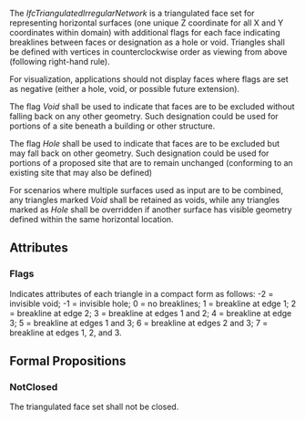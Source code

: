 The _IfcTriangulatedIrregularNetwork_ is a triangulated face set for representing horizontal surfaces (one unique Z coordinate for all X and Y coordinates within domain) with additional flags for each face indicating breaklines between faces or designation as a hole or void. Triangles shall be defined with vertices in counterclockwise order as viewing from above (following right-hand rule).

<!-- end of short definition -->


For visualization, applications should not display faces where flags are set as negative (either a hole, void, or possible future extension).

The flag _Void_ shall be used to indicate that faces are to be excluded without falling back on any other geometry. Such designation could be used for portions of a site beneath a building or other structure.

The flag _Hole_ shall be used to indicate that faces are to be excluded but may fall back on other geometry. Such designation could be used for portions of a proposed site that are to remain unchanged (conforming to an existing site that may also be defined)

For scenarios where multiple surfaces used as input are to be combined, any triangles marked _Void_ shall be retained as voids, while any triangles marked as _Hole_ shall be overridden if another surface has visible geometry defined within the same horizontal location.

## Attributes

### Flags
Indicates attributes of each triangle in a compact form as follows: -2 = invisible void; -1 = invisible hole; 0 = no breaklines; 1 = breakline at edge 1; 2 = breakline at edge 2; 3 = breakline at edges 1 and 2; 4 = breakline at edge 3; 5 = breakline at edges 1 and 3; 6 = breakline at edges 2 and 3; 7 = breakline at edges 1, 2, and 3.

## Formal Propositions

### NotClosed
The triangulated face set shall not be closed.

